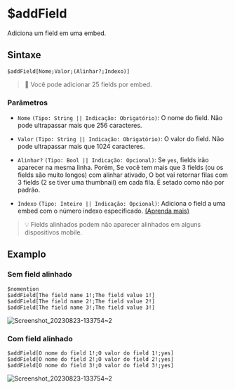 # $addField
Adiciona um field em uma embed.

## Sintaxe
```
$addField[Nome;Valor;(Alinhar?;Indexo)]
```

> 📌 Você pode adicionar 25 fields por embed.

### Parâmetros 
- `Nome` `(Tipo: String || Indicação: Obrigatório)`: O nome do field. Não pode ultrapassar mais que 256 caracteres.
  
- `Valor` `(Tipo: String || Indicação: Obrigatório)`: O valor do field. Não pode ultrapassar mais que 1024 caracteres.
- `Alinhar?` `(Tipo: Bool || Indicação: Opcional)`: Se `yes`, fields irão aparecer na mesma linha. Porém, Se você tem mais que 3 fields (ou os fields são muito longos) com alinhar ativado, O bot vai retornar filas com 3 fields (2 se tiver uma thumbnail) em cada fila. É setado como não por padrão.
  
- `Indexo` `(Tipo: Inteiro || Indicação: Opcional)`: Adiciona o field a uma embed com o número indexo especificado. [(Aprenda mais)](../resources/embedIndexes.md)

> 💡 Fields alinhados podem não aparecer alinhados em alguns dispositivos mobile.

## Examplo

### Sem field alinhado
```
$nomention
$addField[The field name 1!;The field value 1!]
$addField[The field name 2!;The field value 2!]
$addField[The field name 3!;The field value 3!]
```
![Screenshot_20230823-133754~2](https://github.com/Kemi-Rawr/bdfd-wiki/assets/111205130/8ef38c51-a093-45e3-ad46-0420ebc02c49)

### Com field alinhado
```
$addField[O nome do field 1!;O valor do field 1!;yes]
$addField[O nome do field 2!;O valor do field 2!;yes]
$addField[O nome do field 3!;O valor do field 3!;yes]
```
![Screenshot_20230823-133754~2](https://github.com/Kemi-Rawr/bdfd-wiki/assets/111205130/4d7f6265-aa3e-4aa7-80db-9968df6337f2)
